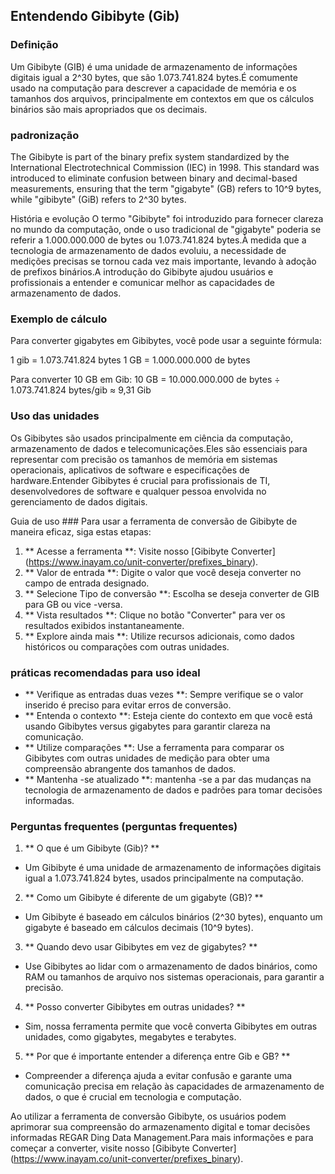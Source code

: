 ## Entendendo Gibibyte (Gib)

### Definição
Um Gibibyte (GIB) é uma unidade de armazenamento de informações digitais igual a 2^30 bytes, que são 1.073.741.824 bytes.É comumente usado na computação para descrever a capacidade de memória e os tamanhos dos arquivos, principalmente em contextos em que os cálculos binários são mais apropriados que os decimais.

### padronização
The Gibibyte is part of the binary prefix system standardized by the International Electrotechnical Commission (IEC) in 1998. This standard was introduced to eliminate confusion between binary and decimal-based measurements, ensuring that the term "gigabyte" (GB) refers to 10^9 bytes, while "gibibyte" (GiB) refers to 2^30 bytes.

História e evolução
O termo "Gibibyte" foi introduzido para fornecer clareza no mundo da computação, onde o uso tradicional de "gigabyte" poderia se referir a 1.000.000.000 de bytes ou 1.073.741.824 bytes.À medida que a tecnologia de armazenamento de dados evoluiu, a necessidade de medições precisas se tornou cada vez mais importante, levando à adoção de prefixos binários.A introdução do Gibibyte ajudou usuários e profissionais a entender e comunicar melhor as capacidades de armazenamento de dados.

### Exemplo de cálculo
Para converter gigabytes em Gibibytes, você pode usar a seguinte fórmula:

1 gib = 1.073.741.824 bytes
1 GB = 1.000.000.000 de bytes

Para converter 10 GB em Gib:
10 GB = 10.000.000.000 de bytes ÷ 1.073.741.824 bytes/gib ≈ 9,31 Gib

### Uso das unidades
Os Gibibytes são usados ​​principalmente em ciência da computação, armazenamento de dados e telecomunicações.Eles são essenciais para representar com precisão os tamanhos de memória em sistemas operacionais, aplicativos de software e especificações de hardware.Entender Gibibytes é crucial para profissionais de TI, desenvolvedores de software e qualquer pessoa envolvida no gerenciamento de dados digitais.

Guia de uso ###
Para usar a ferramenta de conversão de Gibibyte de maneira eficaz, siga estas etapas:

1. ** Acesse a ferramenta **: Visite nosso [Gibibyte Converter] (https://www.inayam.co/unit-converter/prefixes_binary).
2. ** Valor de entrada **: Digite o valor que você deseja converter no campo de entrada designado.
3. ** Selecione Tipo de conversão **: Escolha se deseja converter de GIB para GB ou vice -versa.
4. ** Vista resultados **: Clique no botão "Converter" para ver os resultados exibidos instantaneamente.
5. ** Explore ainda mais **: Utilize recursos adicionais, como dados históricos ou comparações com outras unidades.

### práticas recomendadas para uso ideal
- ** Verifique as entradas duas vezes **: Sempre verifique se o valor inserido é preciso para evitar erros de conversão.
- ** Entenda o contexto **: Esteja ciente do contexto em que você está usando Gibibytes versus gigabytes para garantir clareza na comunicação.
- ** Utilize comparações **: Use a ferramenta para comparar os Gibibytes com outras unidades de medição para obter uma compreensão abrangente dos tamanhos de dados.
- ** Mantenha -se atualizado **: mantenha -se a par das mudanças na tecnologia de armazenamento de dados e padrões para tomar decisões informadas.

### Perguntas frequentes (perguntas frequentes)

1. ** O que é um Gibibyte (Gib)? **
- Um Gibibyte é uma unidade de armazenamento de informações digitais igual a 1.073.741.824 bytes, usados ​​principalmente na computação.

2. ** Como um Gibibyte é diferente de um gigabyte (GB)? **
- Um Gibibyte é baseado em cálculos binários (2^30 bytes), enquanto um gigabyte é baseado em cálculos decimais (10^9 bytes).

3. ** Quando devo usar Gibibytes em vez de gigabytes? **
- Use Gibibytes ao lidar com o armazenamento de dados binários, como RAM ou tamanhos de arquivo nos sistemas operacionais, para garantir a precisão.

4. ** Posso converter Gibibytes em outras unidades? **
- Sim, nossa ferramenta permite que você converta Gibibytes em outras unidades, como gigabytes, megabytes e terabytes.

5. ** Por que é importante entender a diferença entre Gib e GB? **
- Compreender a diferença ajuda a evitar confusão e garante uma comunicação precisa em relação às capacidades de armazenamento de dados, o que é crucial em tecnologia e computação.

Ao utilizar a ferramenta de conversão Gibibyte, os usuários podem aprimorar sua compreensão do armazenamento digital e tomar decisões informadas REGAR Ding Data Management.Para mais informações e para começar a converter, visite nosso [Gibibyte Converter] (https://www.inayam.co/unit-converter/prefixes_binary).